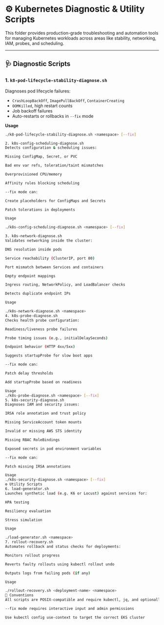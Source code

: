 # ⚙️ Kubernetes Diagnostic & Utility Scripts

This folder provides production-grade troubleshooting and automation tools for managing Kubernetes workloads across areas like stability, networking, IAM, probes, and scheduling.

---

## 🩺 Diagnostic Scripts

### 1. `k8-pod-lifecycle-stability-diagnose.sh`
Diagnoses pod lifecycle failures:
- `CrashLoopBackOff`, `ImagePullBackOff`, `ContainerCreating`
- `OOMKilled`, high restart counts
- Job backoff failures
- Auto-restarts or rollbacks in `--fix` mode

**Usage**
```bash
./k8-pod-lifecycle-stability-diagnose.sh <namespace> [--fix]

2. k8s-config-scheduling-diagnose.sh
Detects configuration & scheduling issues:

Missing ConfigMap, Secret, or PVC

Bad env var refs, toleration/taint mismatches

Overprovisioned CPU/memory

Affinity rules blocking scheduling

--fix mode can:

Create placeholders for ConfigMaps and Secrets

Patch tolerations in deployments

Usage

./k8s-config-scheduling-diagnose.sh <namespace> [--fix]

3. k8s-network-diagnose.sh
Validates networking inside the cluster:

DNS resolution inside pods

Service reachability (ClusterIP, port 80)

Port mismatch between Services and containers

Empty endpoint mappings

Ingress routing, NetworkPolicy, and LoadBalancer checks

Detects duplicate endpoint IPs

Usage

./k8s-network-diagnose.sh <namespace>
4. k8s-probe-diagnose.sh
Checks health probe configuration:

Readiness/liveness probe failures

Probe timing issues (e.g., initialDelaySeconds)

Endpoint behavior (HTTP 4xx/5xx)

Suggests startupProbe for slow boot apps

--fix mode can:

Patch delay thresholds

Add startupProbe based on readiness

Usage
./k8s-probe-diagnose.sh <namespace> [--fix]
5. k8s-security-diagnose.sh
Diagnoses IAM and security issues:

IRSA role annotation and trust policy

Missing ServiceAccount token mounts

Invalid or missing AWS STS identity

Missing RBAC RoleBindings

Exposed secrets in pod environment variables

--fix mode can:

Patch missing IRSA annotations

Usage
./k8s-security-diagnose.sh <namespace> [--fix]
⚙️ Utility Scripts
6. load-generator.sh
Launches synthetic load (e.g. K6 or Locust) against services for:

HPA testing

Resiliency evaluation

Stress simulation

Usage

./load-generator.sh <namespace>
7. rollout-recovery.sh
Automates rollback and status checks for deployments:

Monitors rollout progress

Reverts faulty rollouts using kubectl rollout undo

Outputs logs from failing pods (if any)

Usage

./rollout-recovery.sh <deployment-name> <namespace>
🧩 Conventions
All scripts are POSIX-compatible and require kubectl, jq, and optionally awscli

--fix mode requires interactive input and admin permissions

Use kubectl config use-context to target the correct EKS cluster